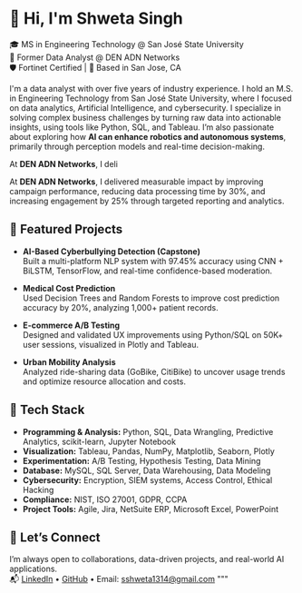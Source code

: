
# 👋 Hi, I'm Shweta Singh

🎓 MS in Engineering Technology @ San José State University  
💼 Former Data Analyst @ DEN ADN Networks  
🛡️ Fortinet Certified | 📍 Based in San Jose, CA  


I'm a data analyst with over five years of industry experience. I hold an M.S. in Engineering Technology from San José State University, where I focused on data analytics, Artificial Intelligence, and cybersecurity. 
I specialize in solving complex business challenges by turning raw data into actionable insights, using tools like Python, SQL, and Tableau.
I’m also passionate about exploring how **AI can enhance robotics and autonomous systems**, primarily through perception models and real-time decision-making.

At **DEN ADN Networks**, I deli

At **DEN ADN Networks**, I delivered measurable impact by improving campaign performance, reducing data processing time by 30%, and increasing engagement by 25% through targeted reporting and analytics.


## 🔬 Featured Projects

- **AI-Based Cyberbullying Detection (Capstone)**  
  Built a multi-platform NLP system with 97.45% accuracy using CNN + BiLSTM, TensorFlow, and real-time confidence-based moderation.

- **Medical Cost Prediction**  
  Used Decision Trees and Random Forests to improve cost prediction accuracy by 20%, analyzing 1,000+ patient records.

- **E-commerce A/B Testing**  
  Designed and validated UX improvements using Python/SQL on 50K+ user sessions, visualized in Plotly and Tableau.

- **Urban Mobility Analysis**  
  Analyzed ride-sharing data (GoBike, CitiBike) to uncover usage trends and optimize resource allocation and costs.


## 🧰 Tech Stack

- **Programming & Analysis:** Python, SQL, Data Wrangling, Predictive Analytics, scikit-learn, Jupyter Notebook  
- **Visualization:** Tableau, Pandas, NumPy, Matplotlib, Seaborn, Plotly  
- **Experimentation:** A/B Testing, Hypothesis Testing, Data Mining  
- **Database:** MySQL, SQL Server, Data Warehousing, Data Modeling  
- **Cybersecurity:** Encryption, SIEM systems, Access Control, Ethical Hacking  
- **Compliance:** NIST, ISO 27001, GDPR, CCPA  
- **Project Tools:** Agile, Jira, NetSuite ERP, Microsoft Excel, PowerPoint


## 🤝 Let’s Connect

I’m always open to collaborations, data-driven projects, and real-world AI applications.  
📬 [LinkedIn](https://www.linkedin.com/in/sshweta1314) • [GitHub](https://github.com/sshweta13) • Email: sshweta1314@gmail.com
"""

<!---
sshweta13/sshweta13 is a ✨ special ✨ repository because its `README.md` (this file) appears on your GitHub profile.
You can click the Preview link to take a look at your changes.
--->
